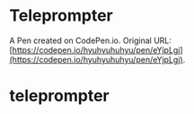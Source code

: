 # Teleprompter

A Pen created on CodePen.io. Original URL: [https://codepen.io/hyuhyuhuhyu/pen/eYjpLgj](https://codepen.io/hyuhyuhuhyu/pen/eYjpLgj).

# teleprompter
